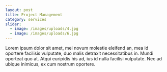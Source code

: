 ```yaml
---
layout: post
title: Project Management
category: services
slider:
  - image: /images/uploads/4.jpg
  - image: /images/uploads/6.jpg
---
```


Lorem ipsum dolor sit amet, mei novum molestie eleifend an, mea id oportere facilisis vulputate, duo malis detraxit necessitatibus in. Mundi oporteat quo at. Atqui euripidis his ad, ius id nulla facilisi vulputate. Nec ad ubique inimicus, ex cum nostrum oportere.